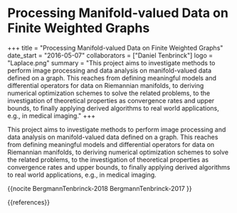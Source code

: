# Processing Manifold-valued Data on Finite Weighted Graphs

+++
title = "Processing Manifold-valued Data on Finite Weighted Graphs"
date_start = "2016-05-07"
collaborators = ["Daniel Tenbrinck"]
logo = "Laplace.png"
summary = "This project aims to investigate methods to perform image processing and data analysis on manifold-valued data defined on a graph. This reaches from defining meaningful models and differential operators for data on Riemannian manifolds, to deriving numerical optimization schemes to solve the related problems, to the investigation of theoretical properties as convergence rates and upper bounds, to finally applying derived algorithms to real world applications, e.g., in medical imaging."
+++

This project aims to investigate methods to perform image processing and data analysis on manifold-valued data defined on a graph. This reaches from defining meaningful models and differential operators for data on Riemannian manifolds, to deriving numerical optimization schemes to solve the related problems, to the investigation of theoretical properties as convergence rates and upper bounds, to finally applying derived algorithms to real world applications, e.g., in medical imaging.

{{nocite BergmannTenbrinck-2018 BergmannTenbrinck-2017 }}

{{references}}